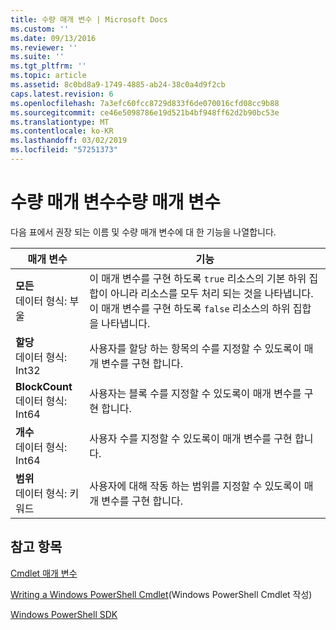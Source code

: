 ```yaml
---
title: 수량 매개 변수 | Microsoft Docs
ms.custom: ''
ms.date: 09/13/2016
ms.reviewer: ''
ms.suite: ''
ms.tgt_pltfrm: ''
ms.topic: article
ms.assetid: 8c0bd8a9-1749-4885-ab24-38c0a4d9f2cb
caps.latest.revision: 6
ms.openlocfilehash: 7a3efc60fcc8729d833f6de070016cfd08cc9b88
ms.sourcegitcommit: ce46e5098786e19d521b4bf948ff62d2b90bc53e
ms.translationtype: MT
ms.contentlocale: ko-KR
ms.lasthandoff: 03/02/2019
ms.locfileid: "57251373"
---
```

# <a name="quantity-parameters"></a>수량 매개 변수수량 매개 변수

다음 표에서 권장 되는 이름 및 수량 매개 변수에 대 한 기능을 나열합니다.

|매개 변수|기능|
|---|---|
|**모든**<br>데이터 형식: 부울|이 매개 변수를 구현 하도록 `true` 리소스의 기본 하위 집합이 아니라 리소스를 모두 처리 되는 것을 나타냅니다. 이 매개 변수를 구현 하도록 `false` 리소스의 하위 집합을 나타냅니다.|
|**할당**<br>데이터 형식: Int32|사용자를 할당 하는 항목의 수를 지정할 수 있도록이 매개 변수를 구현 합니다.|
|**BlockCount**<br>데이터 형식: Int64|사용자는 블록 수를 지정할 수 있도록이 매개 변수를 구현 합니다.|
|**개수**<br>데이터 형식: Int64|사용자 수를 지정할 수 있도록이 매개 변수를 구현 합니다.|
|**범위**<br>데이터 형식: 키워드|사용자에 대해 작동 하는 범위를 지정할 수 있도록이 매개 변수를 구현 합니다.|

## <a name="see-also"></a>참고 항목

[Cmdlet 매개 변수](./cmdlet-parameters.md)

[Writing a Windows PowerShell Cmdlet](./writing-a-windows-powershell-cmdlet.md)(Windows PowerShell Cmdlet 작성)

[Windows PowerShell SDK](../windows-powershell-reference.md)
